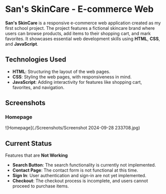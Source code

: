 # **San's SkinCare - E-commerce Web**

**San's SkinCare** is a responsive e-commerce web application created as my first school project.
The project features a fictional skincare brand where users can browse products, add items to their shopping cart, and mark favorites.
It showcases essential web development skills using **HTML**, **CSS**, and **JavaScript**.

## **Technologies Used**

- **HTML**: Structuring the layout of the web pages.
- **CSS**: Styling the web pages, with responsiveness in mind.
- **JavaScript**: Adding interactivity for features like shopping cart, favorites, and navigation.

## Screenshots

### Homepage
![Homepage](./Screenshots/Screenshot 2024-09-28 233708.jpg)

## **Current Status**

Features that are **Not Working**
- **Search Button**: The search functionality is currently not implemented.
- **Contact Page**: The contact form is not functional at this time.
- **Sign In**: User authentication and sign-in are not yet implemented.
- **Checkout**: The checkout process is incomplete, and users cannot proceed to purchase items.
